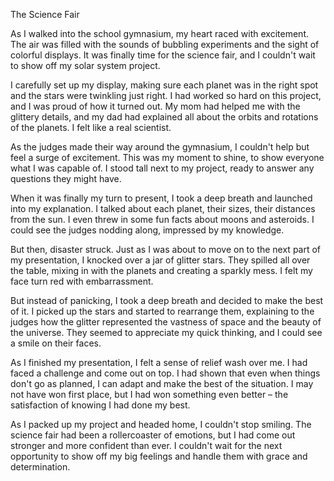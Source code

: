 The Science Fair

As I walked into the school gymnasium, my heart raced with excitement. The air was filled with the sounds of bubbling experiments and the sight of colorful displays. It was finally time for the science fair, and I couldn't wait to show off my solar system project.

I carefully set up my display, making sure each planet was in the right spot and the stars were twinkling just right. I had worked so hard on this project, and I was proud of how it turned out. My mom had helped me with the glittery details, and my dad had explained all about the orbits and rotations of the planets. I felt like a real scientist.

As the judges made their way around the gymnasium, I couldn't help but feel a surge of excitement. This was my moment to shine, to show everyone what I was capable of. I stood tall next to my project, ready to answer any questions they might have.

When it was finally my turn to present, I took a deep breath and launched into my explanation. I talked about each planet, their sizes, their distances from the sun. I even threw in some fun facts about moons and asteroids. I could see the judges nodding along, impressed by my knowledge.

But then, disaster struck. Just as I was about to move on to the next part of my presentation, I knocked over a jar of glitter stars. They spilled all over the table, mixing in with the planets and creating a sparkly mess. I felt my face turn red with embarrassment.

But instead of panicking, I took a deep breath and decided to make the best of it. I picked up the stars and started to rearrange them, explaining to the judges how the glitter represented the vastness of space and the beauty of the universe. They seemed to appreciate my quick thinking, and I could see a smile on their faces.

As I finished my presentation, I felt a sense of relief wash over me. I had faced a challenge and come out on top. I had shown that even when things don't go as planned, I can adapt and make the best of the situation. I may not have won first place, but I had won something even better – the satisfaction of knowing I had done my best.

As I packed up my project and headed home, I couldn't stop smiling. The science fair had been a rollercoaster of emotions, but I had come out stronger and more confident than ever. I couldn't wait for the next opportunity to show off my big feelings and handle them with grace and determination.

